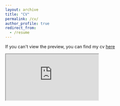 ```yaml
---
layout: archive
title: "CV"
permalink: /cv/
author_profile: true
redirect_from:
  - /resume
---
```


If you can't view the preview, you can find my cv <a href="https://edoardotolva.github.io/files/tolva_CV.pdf">here</a>

<iframe src="https://edoardotolva.github.io/files/tolva_CV.pdf">
</iframe>


